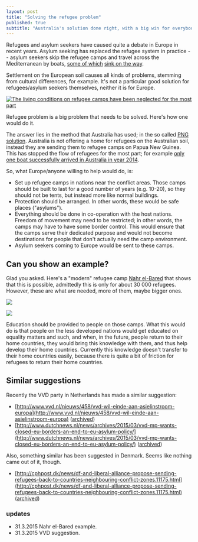 ```yaml
---
layout: post
title: "Solving the refugee problem"
published: true
subtitle: "Australia's solution done right, with a big win for everybody."
---
```


Refugees and asylum seekers have caused quite a debate in Europe in recent years. Asylum seeking has replaced the refugee system in practice -- asylum seekers skip the refugee camps and travel across the Mediterranean by boats, [some of which](http://www.bbc.com/news/world-europe-31414009) [sink on the way](http://www.unhcr.org/4f2803949.html).

Settlement on the European soil causes all kinds of problems, stemming from cultural differences, for example. It's not a particular good solution for refugees/asylum seekers themselves, neither it is for Europe.

[![The living conditions on refugee camps have been neglected for the most part](http://upload.wikimedia.org/wikipedia/commons/9/94/The_Sahrawi_refugees_%E2%80%93_a_forgotten_crisis_in_the_Algerian_desert_%287%29.jpg)](http://upload.wikimedia.org/wikipedia/commons/9/94/The_Sahrawi_refugees_%E2%80%93_a_forgotten_crisis_in_the_Algerian_desert_%287%29.jpg "The living conditions on refugee camps have been neglected for the most part.")

Refugee problem is a big problem that needs to be solved. Here's how one would do it.

The answer lies in the method that Australia has used; in the so called [PNG solution](http://en.wikipedia.org/wiki/PNG_solution). Australia is not offering a home for refugees on the Australian soil, instead they are sending them to refugee camps on Papua New Guinea. This has stopped the flow of refugees for the most part; for example [only one boat successfully arrived in Australia in year 2014](http://www.smh.com.au/federal-politics/political-news/scott-morrison-cuts-off-access-to-australia-for-refugees-in-indonesia-20141118-11p7ww.html).

So, what Europe/anyone willing to help would do, is:

- Set up refugee camps in nations near the conflict areas. Those camps should be built to last for a good number of years (e.g. 10-20), so they should not be tents, but instead more like normal buildings.
- Protection should be arranged. In other words, these would be safe places ("asylums").
- Everything should be done in co-operation with the host nations. Freedom of movement may need to be restricted; in other words, the camps may have to have some border control. This would ensure that the camps serve their dedicated purpose and would not become destinations for people that don't actually need the camp environment.
- Asylum seekers coming to Europe would be sent to these camps.

## Can you show an example?

Glad you asked. Here's a "modern" refugee camp [Nahr el-Bared](http://www.dezeen.com/2013/05/02/reconstruction-of-nahr-el-bared-refugee-camp/) that shows that this is possible, admittedly this is only for about 30 000 refugees. However, these are what are needed, more of them, maybe bigger ones.

[![](https://cloud.githubusercontent.com/assets/433707/6909567/1e65f3b6-d750-11e4-97f2-ece9806a95d8.png)](https://cloud.githubusercontent.com/assets/433707/6909567/1e65f3b6-d750-11e4-97f2-ece9806a95d8.png "Nahr el-Bared refugee camp — a camp isn't the right word for this.")

[![](https://cloud.githubusercontent.com/assets/433707/6909578/2e0372bc-d750-11e4-91b0-0b2aff0b80b7.png)](https://cloud.githubusercontent.com/assets/433707/6909578/2e0372bc-d750-11e4-91b0-0b2aff0b80b7.png "Refugee camps are often permanent, this is what permanent should look like.")

Education should be provided to people on those camps. What this would do is that people on the less developed nations would get educated on equality matters and such, and when, in the future, people return to their home countries, they would bring this knowledge with them, and thus help develop their home countries. Currently this knowledge doesn't transfer to their home countries easily, because there is quite a bit of friction for refugees to return their home countries.

## Similar suggestions

Recently the VVD party in Netherlands has made a similar suggestion:

- [http://www.vvd.nl/nieuws/458/vvd-wil-einde-aan-asielinstroom-europa](http://www.vvd.nl/nieuws/458/vvd-wil-einde-aan-asielinstroom-europa) ([archived](https://archive.today/lkrBZ))
- [http://www.dutchnews.nl/news/archives/2015/03/vvd-mp-wants-closed-eu-borders-an-end-to-eu-asylum-policy/](http://www.dutchnews.nl/news/archives/2015/03/vvd-mp-wants-closed-eu-borders-an-end-to-eu-asylum-policy/) ([archived](https://archive.today/Sy8ay))

Also, something similar has been suggested in Denmark. Seems like nothing came out of it, though.

- [http://cphpost.dk/news/df-and-liberal-alliance-propose-sending-refugees-back-to-countries-neighbouring-conflict-zones.11175.html](http://cphpost.dk/news/df-and-liberal-alliance-propose-sending-refugees-back-to-countries-neighbouring-conflict-zones.11175.html) ([archived](https://archive.today/W2vhG))

### updates

- 31.3.2015 Nahr el-Bared example.
- 31.3.2015 VVD suggestion.
